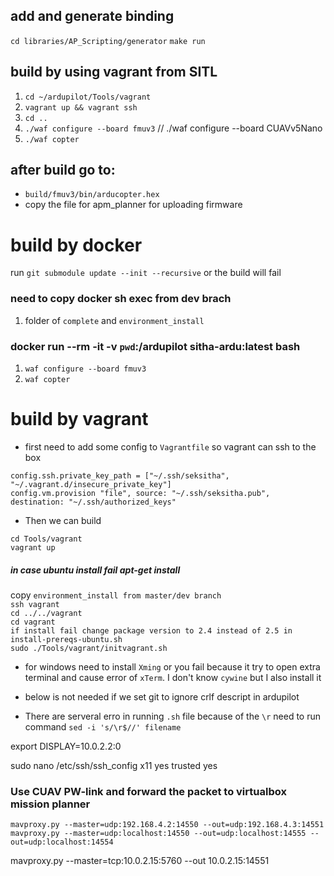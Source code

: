 ## add and generate binding
`cd libraries/AP_Scripting/generator`
`make run` 

## build by using vagrant from SITL

1. `cd ~/ardupilot/Tools/vagrant`
2. `vagrant up && vagrant ssh` 
3. `cd ..`
4. `./waf configure --board fmuv3` // ./waf configure --board CUAVv5Nano
5. `./waf copter`

## after build go to: 
* `build/fmuv3/bin/arducopter.hex`
* copy the file for apm_planner for uploading firmware


# build by docker
run `git submodule update --init --recursive` or the build will fail
### need to copy docker sh exec from dev brach 
1. folder of `complete` and `environment_install` 
### docker run --rm -it -v `pwd`:/ardupilot sitha-ardu:latest bash
1. `waf configure --board fmuv3`
2. `waf copter` 

# build by vagrant
- first need to add some config to `Vagrantfile` so vagrant can ssh to the box

`config.ssh.private_key_path = ["~/.ssh/seksitha", "~/.vagrant.d/insecure_private_key"]` \
`config.vm.provision "file", source: "~/.ssh/seksitha.pub", destination: "~/.ssh/authorized_keys"`

- Then we can build

`cd Tools/vagrant` \
`vagrant up`

##### in case ubuntu install fail apt-get install
copy `environment_install from master/dev branch` \
`ssh vagrant` \
`cd ../../vagrant` \
`cd vagrant` \
`if install fail change package version to 2.4 instead of 2.5 in install-prereqs-ubuntu.sh` \
`sudo ./Tools/vagrant/initvagrant.sh`

- for windows need to install `Xming` or you fail because it try to open extra terminal and cause error of `xTerm`. I don't know `cywine` but I also install it

- below is not needed if we set git to ignore crlf descript in ardupilot 
- There are serveral erro in running `.sh` file because of the `\r` need to run command `sed -i 's/\r$//' filename`  

export DISPLAY=10.0.2.2:0

sudo nano /etc/ssh/ssh_config 
    x11 yes
    trusted yes

### Use CUAV PW-link and forward the packet to virtualbox mission planner

`mavproxy.py --master=udp:192.168.4.2:14550 --out=udp:192.168.4.3:14551` \
`mavproxy.py --master=udp:localhost:14550 --out=udp:localhost:14555 --out=udp:localhost:14554`

mavproxy.py --master=tcp:10.0.2.15:5760 --out 10.0.2.15:14551